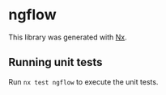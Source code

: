 # ngflow

This library was generated with [Nx](https://nx.dev).

## Running unit tests

Run `nx test ngflow` to execute the unit tests.
